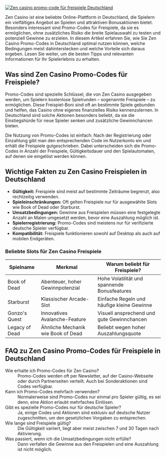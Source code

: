 [![Zen casino promo-code für freispiele Deutschland](https://123-caf.pages.dev/gitsignup.png)](https://vrmoo.ru/Bt82HjjY)

<p>Zen Casino ist eine beliebte Online-Plattform in Deutschland, die Spielern ein vielfältiges Angebot an Spielen und attraktiven Bonusaktionen bietet. Besonders interessant sind Promo-Codes für Freispiele, da sie es ermöglichen, ohne zusätzliches Risiko die breite Spielauswahl zu testen und potenziell Gewinne zu erzielen. In diesem Artikel erfahren Sie, wie Sie Zen Casino Promo-Codes in Deutschland optimal nutzen können, welche Bedingungen meist dahinterstecken und welche Vorteile sich daraus ergeben. Lesen Sie weiter, um die besten Tipps und relevanten Informationen für Ihr Spielerlebnis zu erhalten.</p>  <h2>Was sind Zen Casino Promo-Codes für Freispiele?</h2> <p>Promo-Codes sind spezielle Schlüssel, die von Zen Casino ausgegeben werden, um Spielern kostenlose Spielrunden – sogenannte Freispiele – zu ermöglichen. Diese Freispiel-Boni sind oft an bestimmte Spiele gebunden und helfen, das Casino ohne eigenes finanzielles Risiko kennenzulernen. In Deutschland sind solche Aktionen besonders beliebt, da sie die Einstiegshürde für neue Spieler senken und zusätzliche Gewinnchancen bieten.</p>  <p>Die Nutzung von Promo-Codes ist einfach: Nach der Registrierung oder Einzahlung gibt man den entsprechenden Code im Nutzerkonto ein und erhält die Freispiele gutgeschrieben. Dabei unterscheiden sich die Promo-Codes in Anzahl der Freispiele, Gültigkeitsdauer und den Spielautomaten, auf denen sie eingelöst werden können.</p>  <h2>Wichtige Fakten zu Zen Casino Freispielen in Deutschland</h2> <ul>   <li><strong>Gültigkeit:</strong> Freispiele sind meist auf bestimmte Zeiträume begrenzt, also rechtzeitig verwenden.</li>   <li><strong>Spieleinschränkungen:</strong> Oft gelten Freispiele nur für ausgewählte Slots wie Book of Dead oder Starburst.</li>   <li><strong>Umsatzbedingungen:</strong> Gewinne aus Freispielen müssen eine festgelegte Anzahl an Malen umgesetzt werden, bevor eine Auszahlung möglich ist.</li>   <li><strong>Spielerregistrierung:</strong> Promo-Codes sind meistens nur für verifizierte deutsche Spieler verfügbar.</li>   <li><strong>Kompatibilität:</strong> Freispiele funktionieren sowohl auf Desktop als auch auf mobilen Endgeräten.</li> </ul>  <h3>Beliebte Slots für Zen Casino Freispiele</h3> <table>   <thead>     <tr>       <th>Spielname</th>       <th>Merkmal</th>       <th>Warum beliebt für Freispiele?</th>     </tr>   </thead>   <tbody>     <tr>       <td>Book of Dead</td>       <td>Abenteuer, hoher Gewinnpotenzial</td>       <td>Hohe Volatilität und spannende Bonusfeatures</td>     </tr>     <tr>       <td>Starburst</td>       <td>Klassischer Arcade-Slot</td>       <td>Einfache Regeln und häufige kleine Gewinne</td>     </tr>     <tr>       <td>Gonzo's Quest</td>       <td>Innovatives Avalanche-Feature</td>       <td>Visuell ansprechend und gute Gewinnchancen</td>     </tr>     <tr>       <td>Legacy of Dead</td>       <td>Ähnliche Mechanik wie Book of Dead</td>       <td>Beliebt wegen hoher Auszahlungsquote</td>     </tr>   </tbody> </table>  <h2>FAQ zu Zen Casino Promo-Codes für Freispiele in Deutschland</h2> <dl>   <dt>Wie erhalte ich Promo-Codes für Zen Casino?</dt>   <dd>Promo-Codes werden oft per Newsletter, auf der Casino-Webseite oder durch Partnerseiten verteilt. Auch bei Sonderaktionen sind Codes verfügbar.</dd>    <dt>Kann ich Promo-Codes mehrfach verwenden?</dt>   <dd>Normalerweise sind Promo-Codes nur einmal pro Spieler gültig, es sei denn, eine Aktion erlaubt mehrfaches Einlösen.</dd>    <dt>Gibt es spezielle Promo-Codes nur für deutsche Spieler?</dt>   <dd>Ja, einige Codes und Aktionen sind exklusiv auf deutsche Nutzer zugeschnitten, um den gesetzlichen Vorgaben zu entsprechen.</dd>    <dt>Wie lange sind Freispiele gültig?</dt>   <dd>Die Gültigkeit variiert, liegt aber meist zwischen 7 und 30 Tagen nach Aktivierung.</dd>    <dt>Was passiert, wenn ich die Umsatzbedingungen nicht erfülle?</dt>   <dd>Dann verfallen die Gewinne aus den Freispielen und eine Auszahlung ist nicht möglich.</dd> </dl>